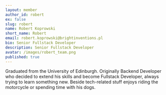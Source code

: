 ```yaml
---
layout: member
author_id: robert
ex: false
slug: robert
name: Robert Koprowski
short_name: Robert
email: robert.koprowski@brightinventions.pl
bio: Senior Fullstack Developer
description: Senior Fullstack Developer
avatar: /images/robert_team.png
published: true
---
```

Graduated from the University of Edinburgh. Originally Backend Developer who decided to extend his skills and become Fullstack Developer, always trying to learn something new. Beside tech-related stuff enjoys riding the motorcycle or spending time with his dogs.
